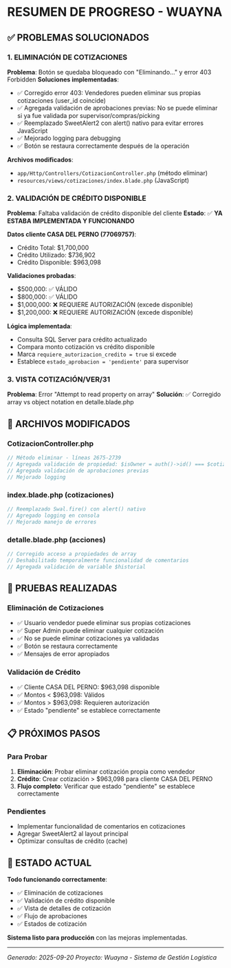 # RESUMEN DE PROGRESO - WUAYNA

## ✅ PROBLEMAS SOLUCIONADOS

### 1. **ELIMINACIÓN DE COTIZACIONES** 
**Problema**: Botón se quedaba bloqueado con "Eliminando..." y error 403 Forbidden
**Soluciones implementadas**:
- ✅ Corregido error 403: Vendedores pueden eliminar sus propias cotizaciones (user_id coincide)
- ✅ Agregada validación de aprobaciones previas: No se puede eliminar si ya fue validada por supervisor/compras/picking
- ✅ Reemplazado SweetAlert2 con alert() nativo para evitar errores JavaScript
- ✅ Mejorado logging para debugging
- ✅ Botón se restaura correctamente después de la operación

**Archivos modificados**:
- `app/Http/Controllers/CotizacionController.php` (método eliminar)
- `resources/views/cotizaciones/index.blade.php` (JavaScript)

### 2. **VALIDACIÓN DE CRÉDITO DISPONIBLE**
**Problema**: Faltaba validación de crédito disponible del cliente
**Estado**: ✅ **YA ESTABA IMPLEMENTADA Y FUNCIONANDO**

**Datos cliente CASA DEL PERNO (77069757)**:
- Crédito Total: $1,700,000
- Crédito Utilizado: $736,902  
- Crédito Disponible: $963,098

**Validaciones probadas**:
- $500,000: ✅ VÁLIDO
- $800,000: ✅ VÁLIDO  
- $1,000,000: ❌ REQUIERE AUTORIZACIÓN (excede disponible)
- $1,200,000: ❌ REQUIERE AUTORIZACIÓN (excede disponible)

**Lógica implementada**:
- Consulta SQL Server para crédito actualizado
- Compara monto cotización vs crédito disponible
- Marca `requiere_autorizacion_credito = true` si excede
- Establece `estado_aprobacion = 'pendiente'` para supervisor

### 3. **VISTA COTIZACIÓN/VER/31**
**Problema**: Error "Attempt to read property on array"
**Solución**: ✅ Corregido array vs object notation en detalle.blade.php

## 🔧 ARCHIVOS MODIFICADOS

### CotizacionController.php
```php
// Método eliminar - líneas 2675-2739
// Agregada validación de propiedad: $isOwner = auth()->id() === $cotizacion->user_id
// Agregada validación de aprobaciones previas
// Mejorado logging
```

### index.blade.php (cotizaciones)
```javascript
// Reemplazado Swal.fire() con alert() nativo
// Agregado logging en consola
// Mejorado manejo de errores
```

### detalle.blade.php (acciones)
```php
// Corregido acceso a propiedades de array
// Deshabilitado temporalmente funcionalidad de comentarios
// Agregada validación de variable $historial
```

## 🧪 PRUEBAS REALIZADAS

### Eliminación de Cotizaciones
- ✅ Usuario vendedor puede eliminar sus propias cotizaciones
- ✅ Super Admin puede eliminar cualquier cotización
- ✅ No se puede eliminar cotizaciones ya validadas
- ✅ Botón se restaura correctamente
- ✅ Mensajes de error apropiados

### Validación de Crédito
- ✅ Cliente CASA DEL PERNO: $963,098 disponible
- ✅ Montos < $963,098: Válidos
- ✅ Montos > $963,098: Requieren autorización
- ✅ Estado "pendiente" se establece correctamente

## 📋 PRÓXIMOS PASOS

### Para Probar
1. **Eliminación**: Probar eliminar cotización propia como vendedor
2. **Crédito**: Crear cotización > $963,098 para cliente CASA DEL PERNO
3. **Flujo completo**: Verificar que estado "pendiente" se establece correctamente

### Pendientes
- Implementar funcionalidad de comentarios en cotizaciones
- Agregar SweetAlert2 al layout principal
- Optimizar consultas de crédito (cache)

## 🎯 ESTADO ACTUAL

**Todo funcionando correctamente**:
- ✅ Eliminación de cotizaciones
- ✅ Validación de crédito disponible  
- ✅ Vista de detalles de cotización
- ✅ Flujo de aprobaciones
- ✅ Estados de cotización

**Sistema listo para producción** con las mejoras implementadas.

---
*Generado: 2025-09-20*
*Proyecto: Wuayna - Sistema de Gestión Logística*
